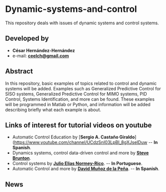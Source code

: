 # Dynamic-systems-and-control

This repository deals with issues of dynamic systems and control systems.

## Developed by

- **César Hernández-Hernández**
- e-mail: **ceelch@gmail.com**

## Abstract

In this repository, basic examples of topics related to control and dynamic systems will be added. Examples such as Generalized Predictive Control for SISO systems, Generalized Predictive Control for MIMO systems, PID Control, Systems Identification, and more can be found. These examples will be programmed in Matlab or Python, and information will be added describing briefly what each example is about.

## Links of interest for tutorial videos on youtube

- Automatic Control Education by [**Sergio A. Castaño Giraldo**](https://www.youtube.com/channel/UCdzSnI03LpBI_8gXJseIDuw -- **In Spanish**.
- Dynamics systems, control data-driven control and more by [**Steve Brunton**](https://www.youtube.com/channel/UCm5mt-A4w61lknZ9lCsZtBw).
- Control systems by [**Julio Elias Normey-Rico**](https://www.youtube.com/channel/UCYd2czxzphL4-zRK_EP871Q). -- **In Portuguese**.
- Automatic Control and more by [**David Muñoz de la Peña**](https://www.youtube.com/channel/UC_zE5PU_auz_hVWat5a2_-g/playlists). -- **In Spanish**.

## News
